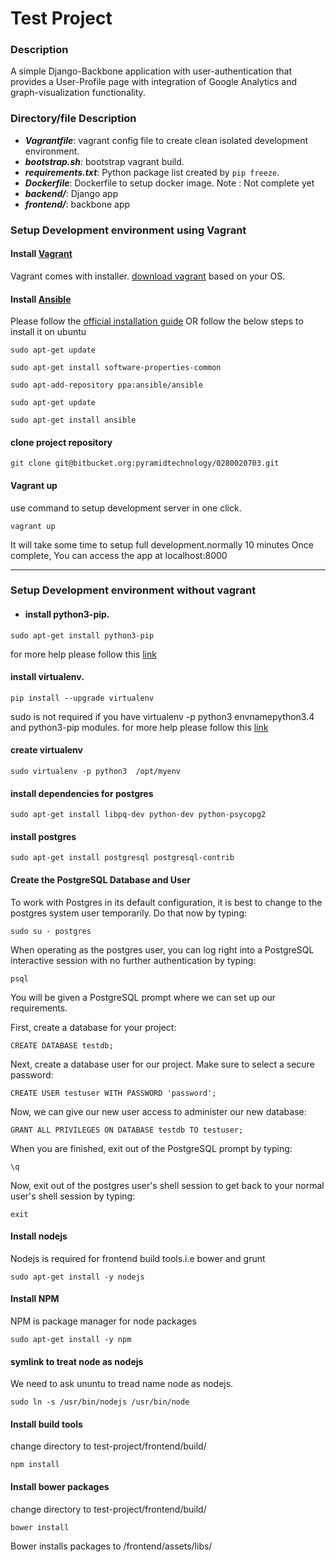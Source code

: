 # Test Project

### Description

A simple Django-Backbone application with user-authentication that provides a User-Profile page with integration of Google Analytics and graph-visualization functionality.

### Directory/file Description

* ***Vagrantfile***: vagrant config file to create clean isolated development environment.
* ***bootstrap.sh***: bootstrap vagrant build.
* ***requirements.txt***: Python package list created by `pip freeze`.
* ***Dockerfile***: Dockerfile to setup docker image. Note : Not complete yet
* ***backend/***: Django app
* ***frontend/***: backbone app


### Setup Development environment using Vagrant

#### Install [Vagrant](https://www.vagrantup.com/)
Vagrant comes with installer. [download vagrant](https://www.vagrantup.com/downloads.html) based on your OS.

#### Install [Ansible](https://www.vagrantup.com/)
Please follow the [official installation guide](http://docs.ansible.com/ansible/intro_installation.html)
OR follow the below steps to install it on ubuntu

```
sudo apt-get update

sudo apt-get install software-properties-common

sudo apt-add-repository ppa:ansible/ansible

sudo apt-get update

sudo apt-get install ansible
```



#### clone project repository

```
git clone git@bitbucket.org:pyramidtechnology/0280020703.git
```
#### Vagrant up
use command to setup development server in one click.
```
vagrant up
```
It will take some time to setup full development.normally 10 minutes
Once complete, You can access the app at localhost:8000

---

### Setup Development environment without vagrant

* #### install python3-pip.
```
sudo apt-get install python3-pip
```
for more help please follow this [link](http://stackoverflow.com/questions/6587507/how-to-install-pip-with-python-)

#### install virtualenv.
```
pip install --upgrade virtualenv
```
sudo is not required if you have virtualenv -p python3 envnamepython3.4 and python3-pip modules.
for more help please follow this [link](http://virtualenv.readthedocs.org/en/latest/installation.html)

#### create virtualenv
```
sudo virtualenv -p python3  /opt/myenv
```

#### install dependencies for postgres
```
sudo apt-get install libpq-dev python-dev python-psycopg2
```

#### install  postgres
```
sudo apt-get install postgresql postgresql-contrib
```

#### Create the PostgreSQL Database and User

To work with Postgres in its default configuration, it is best to change to the postgres system user temporarily. Do that now by typing:
```
sudo su - postgres
```

When operating as the postgres user, you can log right into a PostgreSQL interactive session with no further authentication by typing:

```
psql
```
You will be given a PostgreSQL prompt where we can set up our requirements.

First, create a database for your project:
```
CREATE DATABASE testdb;
```

Next, create a database user for our project. Make sure to select a secure password:

```
CREATE USER testuser WITH PASSWORD 'password';
```
Now, we can give our new user access to administer our new database:
```
GRANT ALL PRIVILEGES ON DATABASE testdb TO testuser;
```
When you are finished, exit out of the PostgreSQL prompt by typing:
```
\q
```
Now, exit out of the postgres user's shell session to get back to your normal user's shell session by typing:

```
exit
```

#### Install nodejs
Nodejs is required for frontend build tools.i.e bower and grunt
```
sudo apt-get install -y nodejs
```

#### Install NPM
NPM is package manager for node packages
```
sudo apt-get install -y npm
```

#### symlink to treat node as nodejs
We need to ask ununtu to tread name node as nodejs.
```
sudo ln -s /usr/bin/nodejs /usr/bin/node
```

#### Install build tools
change directory to test-project/frontend/build/

```
npm install
```

#### Install bower packages
change directory to test-project/frontend/build/

```
bower install
```
Bower installs packages to /frontend/assets/libs/
